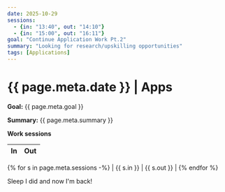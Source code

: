 ```yaml
---
date: 2025-10-29
sessions:
  - {in: "13:40", out: "14:10"}
  - {in: "15:00", out: "16:11"}
goal: "Continue Application Work Pt.2"
summary: "Looking for research/upskilling opportunities"
tags: [Applications]
---
```


# {{ page.meta.date }} | Apps

**Goal:** {{ page.meta.goal }}

**Summary:** {{ page.meta.summary }}

**Work sessions**

| In   | Out  |
|------|------|
{% for s in page.meta.sessions -%}
| {{ s.in }} | {{ s.out }} |
{% endfor %}

Sleep I did and now I'm back!